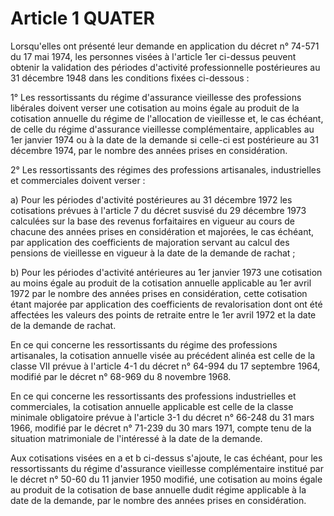 # Article 1 QUATER

Lorsqu'elles ont présenté leur demande en application du décret n° 74-571 du 17 mai 1974, les personnes visées à l'article 1er ci-dessus peuvent obtenir la validation des périodes d'activité professionnelle postérieures au 31 décembre 1948 dans les conditions fixées ci-dessous :

1° Les ressortissants du régime d'assurance vieillesse des professions libérales doivent verser une cotisation au moins égale au produit de la cotisation annuelle du régime de l'allocation de vieillesse et, le cas échéant, de celle du régime d'assurance vieillesse complémentaire, applicables au 1er janvier 1974 ou à la date de la demande si celle-ci est postérieure au 31 décembre 1974, par le nombre des années prises en considération.

2° Les ressortissants des régimes des professions artisanales, industrielles et commerciales doivent verser :

a) Pour les périodes d'activité postérieures au 31 décembre 1972 les cotisations prévues à l'article 7 du décret susvisé du 29 décembre 1973 calculées sur la base des revenus forfaitaires en vigueur au cours de chacune des années prises en considération et majorées, le cas échéant, par application des coefficients de majoration servant au calcul des pensions de vieillesse en vigueur à la date de la demande de rachat ;

b) Pour les périodes d'activité antérieures au 1er janvier 1973 une cotisation au moins égale au produit de la cotisation annuelle applicable au 1er avril 1972 par le nombre des années prises en considération, cette cotisation étant majorée par application des coefficients de revalorisation dont ont été affectées les valeurs des points de retraite entre le 1er avril 1972 et la date de la demande de rachat.

En ce qui concerne les ressortissants du régime des professions artisanales, la cotisation annuelle visée au précédent alinéa est celle de la classe VII prévue à l'article 4-1 du décret n° 64-994 du 17 septembre 1964, modifié par le décret n° 68-969 du 8 novembre 1968.

En ce qui concerne les ressortissants des professions industrielles et commerciales, la cotisation annuelle applicable est celle de la classe minimale obligatoire prévue à l'article 3-1 du décret n° 66-248 du 31 mars 1966, modifié par le décret n° 71-239 du 30 mars 1971, compte tenu de la situation matrimoniale de l'intéressé à la date de la demande.

Aux cotisations visées en a et b ci-dessus s'ajoute, le cas échéant, pour les ressortissants du régime d'assurance vieillesse complémentaire institué par le décret n° 50-60 du 11 janvier 1950 modifié, une cotisation au moins égale au produit de la cotisation de base annuelle dudit régime applicable à la date de la demande, par le nombre des années prises en considération.

